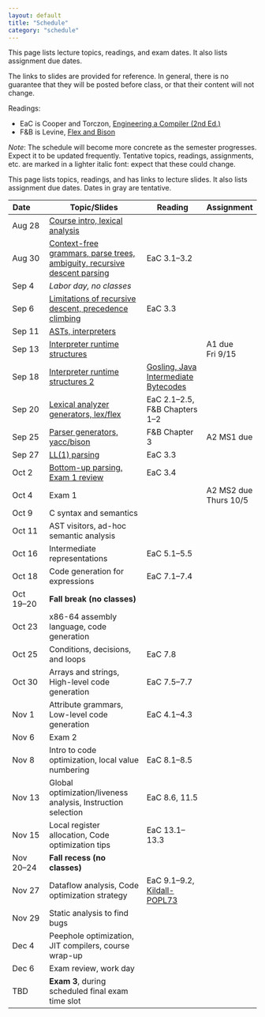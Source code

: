 ```yaml
---
layout: default
title: "Schedule"
category: "schedule"
---
```


This page lists lecture topics, readings, and exam dates.  It also lists assignment due dates.

The links to slides are provided for reference.  In general, there is no
guarantee that they will be posted before class, or that their content
will not change.

Readings:

* EaC is Cooper and Torczon, [Engineering a Compiler (2nd
  Ed.)](https://www.elsevier.com/books/engineering-a-compiler/cooper/978-0-12-088478-0)
* F&amp;B is Levine, [Flex and Bison](https://www.oreilly.com/library/view/flex-bison/9780596805418/)

*Note*: The schedule will become more concrete as the semester
progresses. Expect it to be updated frequently.  Tentative topics,
readings, assignments, etc. are marked <span class="tentative">in
a lighter italic font</span>: expect that these could change.

This page lists topics, readings, and has links to lecture slides.
It also lists assignment due dates.  Dates <span class="tentative">in
gray</span> are tentative.

Date&nbsp;&nbsp;&nbsp;&nbsp;&nbsp; | Topic/Slides | Reading | Assignment
------------------ | ------------ | ------- | ----------
Aug 28 | [Course intro, lexical analysis](lectures/lecture01-public.pdf) |  | 
Aug 30 | [Context-free grammars, parse trees, ambiguity, recursive descent parsing](lectures/lecture02-public.pdf) | EaC 3.1–3.2 | 
Sep 4 | *Labor day, no classes* |  | 
Sep 6 | [Limitations of recursive descent, precedence climbing](lectures/lecture03-public.pdf) | EaC 3.3 | 
Sep 11 | [ASTs, interpreters](lectures/lecture04-public.pdf) |  | 
Sep 13 | [Interpreter runtime structures](lectures/lecture05-public.pdf) |  | <span class='tentative'>A1 due<br>Fri 9/15</span>
Sep 18 | [Interpreter runtime structures 2](lectures/lecture06-public.pdf) | [Gosling, Java Intermediate Bytecodes](https://dl.acm.org/doi/pdf/10.1145/202529.202541) | 
Sep 20 | [Lexical analyzer generators, lex/flex](lectures/lecture07-public.pdf) | EaC 2.1–2.5, F&amp;B Chapters 1–2 | 
Sep 25 | [Parser generators, yacc/bison](lectures/lecture08-public.pdf) | F&amp;B Chapter 3 | <span class='tentative'>A2 MS1 due</span>
Sep 27 | [LL(1) parsing](lectures/lecture09-public.pdf) | EaC 3.3 | 
Oct 2 | [Bottom-up parsing, Exam 1 review](lectures/lecture10-public.pdf) | EaC 3.4 | 
Oct 4 | Exam 1 |  | <span class='tentative'>A2 MS2 due<br>Thurs 10/5</span>
Oct 9 | <span class='tentative'>C syntax and semantics</span> |  | 
Oct 11 | <span class='tentative'>AST visitors, ad-hoc semantic analysis</span> |  | 
Oct 16 | <span class='tentative'>Intermediate representations</span> | EaC 5.1–5.5 | 
Oct 18 | <span class='tentative'>Code generation for expressions</span> | EaC 7.1–7.4 | 
Oct 19–20 | **Fall break (no classes)** |  | 
Oct 23 | <span class='tentative'>x86-64 assembly language, code generation</span> |  | 
Oct 25 | <span class='tentative'>Conditions, decisions, and loops</span> | EaC 7.8 | 
Oct 30 | <span class='tentative'>Arrays and strings, High-level code generation</span> | EaC 7.5–7.7 | 
Nov 1 | <span class='tentative'>Attribute grammars, Low-level code generation</span> | EaC 4.1–4.3 | 
Nov 6 | Exam 2 |  | 
Nov 8 | <span class='tentative'>Intro to code optimization, local value numbering</span> | EaC 8.1–8.5 | 
Nov 13 | <span class='tentative'>Global optimization/liveness analysis, Instruction selection</span> | EaC 8.6, 11.5 | 
Nov 15 | <span class='tentative'>Local register allocation, Code optimization tips</span> | EaC 13.1–13.3 | 
Nov 20–24 | **Fall recess (no classes)** |  | 
Nov 27 | <span class='tentative'>Dataflow analysis, Code optimization strategy</span> | EaC 9.1–9.2, <a href='lectures/kildall-popl73.pdf'>Kildall-POPL73</a> | 
Nov 29 | <span class='tentative'>Static analysis to find bugs</span> |  | 
Dec 4 | <span class='tentative'>Peephole optimization, JIT compilers, course wrap-up</span> |  | 
Dec 6 | Exam review, work day |  | 
TBD | **Exam 3**, during scheduled final exam time slot |  | 
